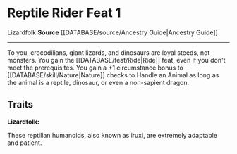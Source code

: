 ﻿---
feat: Reptile Rider
id: '2404'
level: '1'
name: Reptile Rider
rarity: Common
source: '[[DATABASE/source/Ancestry Guide|Ancestry Guide]]'
trait:
- '[[DATABASE/trait/Lizardfolk|Lizardfolk]]'
type: Feat

---
# Reptile Rider <span class="item-type">Feat 1</span>

<span class="item-trait">Lizardfolk</span>
**Source** [[DATABASE/source/Ancestry Guide|Ancestry Guide]]

---
To you, crocodilians, giant lizards, and dinosaurs are loyal steeds, not monsters. You gain the [[DATABASE/feat/Ride|Ride]] feat, even if you don't meet the prerequisites. You gain a +1 circumstance bonus to [[DATABASE/skill/Nature|Nature]] checks to Handle an Animal as long as the animal is a reptile, dinosaur, or even a non-sapient dragon.

## Traits

**Lizardfolk:**

These reptilian humanoids, also known as iruxi, are extremely adaptable and patient.